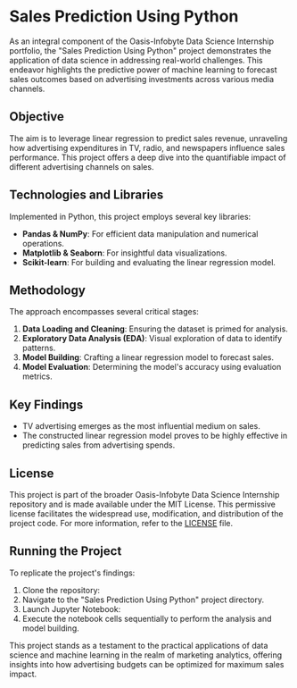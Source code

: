 # Sales Prediction Using Python

As an integral component of the Oasis-Infobyte Data Science Internship portfolio, the "Sales Prediction Using Python" project demonstrates the application of data science in addressing real-world challenges. This endeavor highlights the predictive power of machine learning to forecast sales outcomes based on advertising investments across various media channels.

## Objective

The aim is to leverage linear regression to predict sales revenue, unraveling how advertising expenditures in TV, radio, and newspapers influence sales performance. This project offers a deep dive into the quantifiable impact of different advertising channels on sales.

## Technologies and Libraries

Implemented in Python, this project employs several key libraries:
- **Pandas & NumPy**: For efficient data manipulation and numerical operations.
- **Matplotlib & Seaborn**: For insightful data visualizations.
- **Scikit-learn**: For building and evaluating the linear regression model.

## Methodology

The approach encompasses several critical stages:
1. **Data Loading and Cleaning**: Ensuring the dataset is primed for analysis.
2. **Exploratory Data Analysis (EDA)**: Visual exploration of data to identify patterns.
3. **Model Building**: Crafting a linear regression model to forecast sales.
4. **Model Evaluation**: Determining the model's accuracy using evaluation metrics.

## Key Findings

- TV advertising emerges as the most influential medium on sales.
- The constructed linear regression model proves to be highly effective in predicting sales from advertising spends.

## License

This project is part of the broader Oasis-Infobyte Data Science Internship repository and is made available under the MIT License. This permissive license facilitates the widespread use, modification, and distribution of the project code. For more information, refer to the [LICENSE](LICENSE) file.

## Running the Project

To replicate the project's findings:

1. Clone the repository:
2. Navigate to the "Sales Prediction Using Python" project directory.
3. Launch Jupyter Notebook:
4. Execute the notebook cells sequentially to perform the analysis and model building.

This project stands as a testament to the practical applications of data science and machine learning in the realm of marketing analytics, offering insights into how advertising budgets can be optimized for maximum sales impact.
